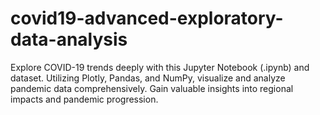 # covid19-advanced-exploratory-data-analysis
Explore COVID-19 trends deeply with this Jupyter Notebook (.ipynb) and dataset. Utilizing Plotly, Pandas, and NumPy, visualize and analyze pandemic data comprehensively. Gain valuable insights into regional impacts and pandemic progression.
